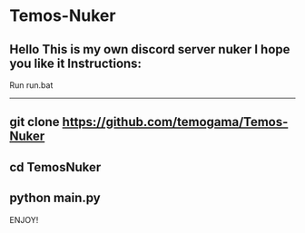 # Temos-Nuker
Hello
This is my own discord server nuker
I hope you like it
Instructions:
--------------------------------------------------
Run run.bat
_________________________________________________
git clone https://github.com/temogama/Temos-Nuker
-------------------------------------------------
cd TemosNuker
-------------------------------------------------
python main.py
-------------------------------------------------
ENJOY!
